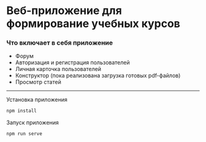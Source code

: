# Веб-приложение для формирование учебных курсов

### Что включает в себя приложение

- Форум
- Авторизация и регистрация пользователей
- Личная карточка пользователей
- Конструктор (пока реализована загрузка готовых pdf-файлов)
- Просмотр статей
---
Установка приложения
```sh
npm install
```

Запуск приложения
```sh
npm run serve
```
